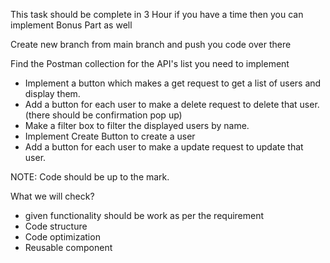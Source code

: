 This task should be complete in 3 Hour if you have a time then you can implement Bonus Part as well

Create new branch from main branch and push you code over there

Find the Postman collection for the API's list you need to implement

- Implement a button which makes a get request to get a list of users and display them.
- Add a button for each user to make a delete request to delete that user. (there should be confirmation pop up)
- Make a filter box to filter the displayed users by name.
- Implement Create Button to create a user
- Add a button for each user to make a update request to update that user.

NOTE: Code should be up to the mark.

What we will check?

- given functionality should be work as per the requirement
- Code structure
- Code optimization
- Reusable component
